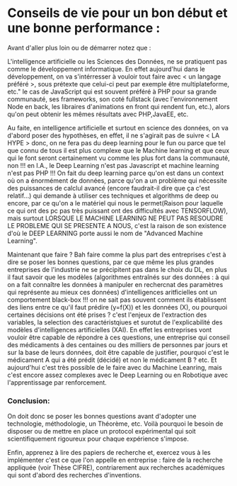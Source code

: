 # Conseils de vie pour un bon début et une bonne performance :

Avant d'aller plus loin ou de démarrer notez que :

L'intelligence artificielle ou les Sciences des Données, ne se pratiquent pas comme le développement informatique. En effet aujourd'hui dans le développement, on va s'intérresser à vouloir tout faire avec < un langage préféré >, sous prétexte que celui-ci peut par exemple être multiplateforme, etc." le cas de JavaScript qui est souvent préféré à PHP pour sa grande communauté, ses frameworks, son coté fullstack (avec l'environnement Node en back, les libraires d'animations en front qui rendent fun, etc.), alors qu'on peut obtenir les mêmes résultats avec PHP,JavaEE, etc.

Au faite, en intelligence artificielle et surtout en science des données, on va d'abord poser des hypothèses, en effet, il ne s'agirait pas de suivre < LA HYPE > donc, on ne fera pas du deep learning pour le fun ou parce que tel que connu de tous il est plus complexe que le Machine learning et que ceux qui le font seront certainement vu comme les plus fort dans la communauté, non !!! en I.A., le Deep Learning n'est pas Javascript et machine learning n'est pas PHP !!! On fait du deep learning parce qu'on est dans un context où on a énormément de données, parce qu'on a un problème qui nécessite des puissances de calclul avancé (encore faudrait-il dire que ça c'est relatif...) qui demande à utiliser ces techniques et algorithms de deep ou encore, par ce qu'on a le matériel qui nous le permet(Raison pour laquelle ce qui ont des pc pas très puissant ont des difficultés avec TENSORFLOW), mais surtout LORSQUE LE MACHINE LEARNING NE PEUT PAS RESOUDRE LE PROBLEME QUI SE PRESENTE A NOUS, c'est la raison de son existence d'où le DEEP LEARNING porte aussi le nom de "Advanced Machine Learning".

Maintenant que faire ? Bah faire comme la plus part des entreprises c'est à dire se poser les bonnes questions, par ce que même les plus grandes entreprises de l'industrie ne se précipitent pas dans le choix du DL, en plus il faut savoir que les modèles (algorithmes entraînés sur des données : à qui on a fait connaître les données à manipuler en rechercnat des paramètres qui représente au mieux ces données) d'intelligences aritficielles ont un comportement black-box !!! on ne sait pas souvent comment ils établissent des liens entre ce qu'il faut prédire (y=f(X)) et les données (X), ou pourquoi certaines décisions ont été prises ? c'est l'enjeux de l'extraction des variables, la selection des caractéristqiues et surotut de l'explicabilité des modèles d'intelligences artificielles (XAI). 
En effet les entreprises vont vouloir être capable de répondre à ces questions, une entreprise qui conseil des médicaments à des centaines ou des milliers de personnes par jours et sur la base de leurs données, doit être capable de justifier, pourquoi c'est le médicament A qui a été prédit (décidé) et non le médicament B ? etc. Et aujourd'hui c'est très possible de le faire avec du Machine Leanring, mais c'est encore assez complexes avec le Deep Learning ou en Robotique avec l'apprentissage par renforcement. 

### Conclusion:

On doit donc se poser les bonnes questions avant d'adopter une technologie, méthodologie, un Théorème, etc. Voilà pourquoi le besoin de disposer ou de mettre en place un protocol expérimental qui soit scientifiquement rigoureux pour chaque expérience s'impose.

Enfin, apprenez à lire des papiers de recherche et, exercez vous à les implémenter c'est ce que l'on appelle en entreprise : faire de la recherche appliquée (voir Thèse CIFRE), contriarement aux recherches académiques qui sont d'abord des recherches d'inventions.
